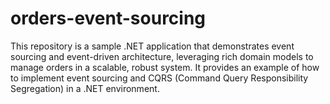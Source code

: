# orders-event-sourcing

This repository is a sample .NET application that demonstrates event sourcing and event-driven architecture, leveraging rich domain models to manage orders in a scalable, robust system. It provides an example of how to implement event sourcing and CQRS (Command Query Responsibility Segregation) in a .NET environment.

